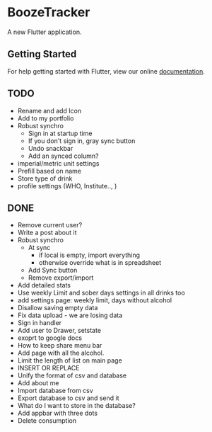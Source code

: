 # BoozeTracker

A new Flutter application.

## Getting Started

For help getting started with Flutter, view our online
[documentation](https://flutter.io/).


## TODO
* Rename and add Icon
* Add to my portfolio
* Robust synchro
    * Sign in at startup time
    * If you don't sign in, gray sync button
    * Undo snackbar
    * Add an synced column?
* imperial/metric unit settings
* Prefill based on name
* Store type of drink
* profile settings (WHO, Institute.., )




## DONE
* Remove current user?
* Write a post about it
* Robust synchro
    * At sync
        * if local is empty, import everything
        * otherwise override what is in spreadsheet
    * Add Sync button
    * Remove export/import
* Add detailed stats
* Use weekly Limit and sober days settings in all drinks too
* add settings page: weekly limit, days without alcohol
* Disallow saving empty data
* Fix data upload - we are losing data
* Sign in handler
* Add user to Drawer, setstate
* exoprt to google docs
* How to keep share menu bar
* Add page with all the alcohol.
* Limit the length of list on main page
* INSERT OR REPLACE
* Unify the format of csv and database
* Add about me
* Import database from csv
* Export database to csv and send it
* What do I want to store in the database?
* Add appbar with three dots
* Delete consumption

